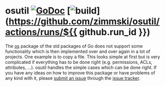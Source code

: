 # osutil [![GoDoc](https://godoc.org/github.com/zimmski/osutil?status.png)](https://godoc.org/github.com/zimmski/osutil) [![build](https://github.com/zimmski/osutil/actions/workflows/go.yml/badge.svg)](https://github.com/zimmski/osutil/actions/runs/${{ github.run_id }})

The [os](http://golang.org/pkg/os/) package of the std packages of Go does not support some functionality which is then implemented over and over again in a lot of projects. One example is to copy a file. This looks simple at first but is very complicated if everything has to be done right (e.g. permissions, ACLs, attributes, ...). osutil handles the simple cases which can be done right. If you have any ideas on how to improve this package or have problems of any kind with it, please [submit an issue](https://github.com/zimmski/osutil/issues/new) through the [issue tracker](https://github.com/zimmski/osutil/issues).
